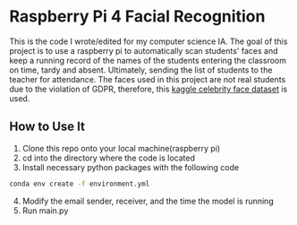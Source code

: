 # Raspberry Pi 4 Facial Recognition
This is the code I wrote/edited for my computer science IA. The goal of this project is to use a raspberry pi to automatically scan students' faces and keep a running record of the names of the students entering the classroom on time, tardy and absent. Ultimately, sending the list of students to the teacher for attendance. The faces used in this project are not real students due to the violation of GDPR, therefore, this [kaggle celebrity face dataset](https://www.kaggle.com/hereisburak/pins-face-recognition) is used. 

## How to Use It
1. Clone this repo onto your local machine(raspberry pi)
2. cd into the directory where the code is located
3. Install necessary python packages with the following code
```bash
conda env create -f environment.yml
```
4. Modify the email sender, receiver, and the time the model is running
5. Run main.py
